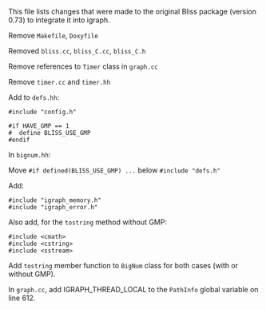This file lists changes that were made to the original Bliss package (version 0.73) to integrate it into igraph.

Remove `Makefile`, `Doxyfile`

Removed `bliss.cc`, `bliss_C.cc`, `bliss_C.h`

Remove references to `Timer` class in `graph.cc`

Remove `timer.cc` and `timer.hh`

Add to `defs.hh`:

    #include "config.h"

    #if HAVE_GMP == 1
    #  define BLISS_USE_GMP
    #endif

In `bignum.hh`:

Move `#if defined(BLISS_USE_GMP) ...` below `#include "defs.h"`

Add:

    #include "igraph_memory.h"
    #include "igraph_error.h"

Also add, for the `tostring` method without GMP:

    #include <cmath>
    #include <cstring>
    #include <sstream>

Add `tostring` member function to `BigNum` class for both cases (with or without GMP).

In `graph.cc`, add IGRAPH_THREAD_LOCAL to the `PathInfo` global variable on line 612.
